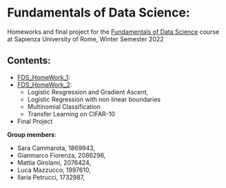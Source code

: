 # Fundamentals of Data Science:

Homeworks and final project for the [Fundamentals of Data Science](https://sites.google.com/di.uniroma1.it/fds-2022-2023) course\
at Sapienza University of Rome, Winter Semester 2022

## Contents:

- [FDS_HomeWork_1](https://nbviewer.org/github/LM1997610/Fundamentals_DS/blob/main/FDS_Assignment_1.ipynb):
- [FDS_HomeWork_2](https://nbviewer.org/github/LM1997610/Fundamentals_DS/blob/main/FDS_Assignment_2.ipynb):
  - Logistic Resgression and Gradient Ascent,
  - Logistic Regression with non linear boundaries
  -  Multinomial Classification
  -  Transfer Learning on CIFAR-10
- Final Project

**Group members**:

- Sara Cammarota, 1869943,
- Gianmarco Fiorenza, 2086296, 
- Mattia Girolami, 2076424, 
- Luca Mazzucco, 1997610, 
- Ilaria Petrucci, 1732987, 
